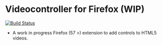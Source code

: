 # Videocontroller for Firefox (WIP)
[![Build Status](https://travis-ci.org/fzxt/VideoController.svg?branch=master)](https://travis-ci.org/fzxt/VideoController)
- A work in progress Firefox (57 >) extension to add controls to HTML5 videos.
